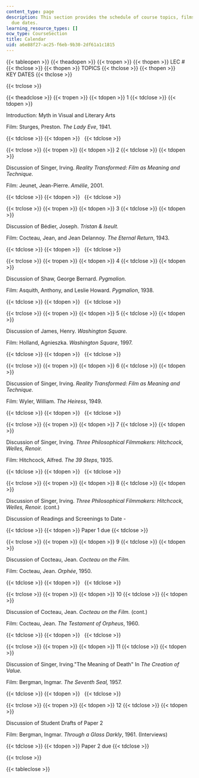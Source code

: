 ```yaml
---
content_type: page
description: This section provides the schedule of course topics, films, and assignment
  due dates.
learning_resource_types: []
ocw_type: CourseSection
title: Calendar
uid: a6e88f27-ac25-f6eb-9b30-2df61a1c1815
---
```


{{< tableopen >}}
{{< theadopen >}}
{{< tropen >}}
{{< thopen >}}
LEC #
{{< thclose >}}
{{< thopen >}}
TOPICS
{{< thclose >}}
{{< thopen >}}
KEY DATES
{{< thclose >}}

{{< trclose >}}

{{< theadclose >}}
{{< tropen >}}
{{< tdopen >}}
1
{{< tdclose >}}
{{< tdopen >}}


Introduction: Myth in Visual and Literary Arts

Film: Sturges, Preston. _The Lady Eve_, 1941.


{{< tdclose >}}
{{< tdopen >}}
 
{{< tdclose >}}

{{< trclose >}}
{{< tropen >}}
{{< tdopen >}}
2
{{< tdclose >}}
{{< tdopen >}}


Discussion of Singer, Irving. _Reality Transformed: Film as Meaning and Technique._

Film: Jeunet, Jean-Pierre. _Amélie_, 2001.


{{< tdclose >}}
{{< tdopen >}}
 
{{< tdclose >}}

{{< trclose >}}
{{< tropen >}}
{{< tdopen >}}
3
{{< tdclose >}}
{{< tdopen >}}


Discussion of Bédier, Joseph. _Tristan & Iseult._

Film: Cocteau, Jean, and Jean Delannoy. _The Eternal Return_, 1943.


{{< tdclose >}}
{{< tdopen >}}
 
{{< tdclose >}}

{{< trclose >}}
{{< tropen >}}
{{< tdopen >}}
4
{{< tdclose >}}
{{< tdopen >}}


Discussion of Shaw, George Bernard. _Pygmalion._

Film: Asquith, Anthony, and Leslie Howard. _Pygmalion_, 1938.


{{< tdclose >}}
{{< tdopen >}}
 
{{< tdclose >}}

{{< trclose >}}
{{< tropen >}}
{{< tdopen >}}
5
{{< tdclose >}}
{{< tdopen >}}


Discussion of James, Henry. _Washington_ _Square._

Film: Holland, Agnieszka. _Washington Square_, 1997.


{{< tdclose >}}
{{< tdopen >}}
 
{{< tdclose >}}

{{< trclose >}}
{{< tropen >}}
{{< tdopen >}}
6
{{< tdclose >}}
{{< tdopen >}}


Discussion of Singer, Irving. _Reality Transformed: Film as Meaning and Technique._

Film: Wyler, William. _The Heiress_, 1949.


{{< tdclose >}}
{{< tdopen >}}
 
{{< tdclose >}}

{{< trclose >}}
{{< tropen >}}
{{< tdopen >}}
7
{{< tdclose >}}
{{< tdopen >}}


Discussion of Singer, Irving. _Three Philosophical Filmmakers: Hitchcock, Welles, Renoir._

Film: Hitchcock, Alfred. _The 39 Steps_, 1935.


{{< tdclose >}}
{{< tdopen >}}
 
{{< tdclose >}}

{{< trclose >}}
{{< tropen >}}
{{< tdopen >}}
8
{{< tdclose >}}
{{< tdopen >}}


Discussion of Singer, Irving. _Three Philosophical Filmmakers: Hitchcock, Welles, Renoir._ (cont.)

Discussion of Readings and Screenings to Date -


{{< tdclose >}}
{{< tdopen >}}
Paper 1 due
{{< tdclose >}}

{{< trclose >}}
{{< tropen >}}
{{< tdopen >}}
9
{{< tdclose >}}
{{< tdopen >}}


Discussion of Cocteau, Jean. _Cocteau on_ _the Film._

Film: Cocteau, Jean. _Orphée_, 1950.


{{< tdclose >}}
{{< tdopen >}}
 
{{< tdclose >}}

{{< trclose >}}
{{< tropen >}}
{{< tdopen >}}
10
{{< tdclose >}}
{{< tdopen >}}


Discussion of Cocteau, Jean. _Cocteau on_ _the Film._ (cont.)

Film: Cocteau, Jean. _The Testament of Orpheus_, 1960.


{{< tdclose >}}
{{< tdopen >}}
 
{{< tdclose >}}

{{< trclose >}}
{{< tropen >}}
{{< tdopen >}}
11
{{< tdclose >}}
{{< tdopen >}}


Discussion of Singer, Irving."The Meaning of Death" In _The Creation of Value._

Film: Bergman, Ingmar. _The Seventh Seal,_ 1957.


{{< tdclose >}}
{{< tdopen >}}
 
{{< tdclose >}}

{{< trclose >}}
{{< tropen >}}
{{< tdopen >}}
12
{{< tdclose >}}
{{< tdopen >}}


Discussion of Student Drafts of Paper 2

Film: Bergman, Ingmar. _Through a Glass Darkly_, 1961. (Interviews)


{{< tdclose >}}
{{< tdopen >}}
Paper 2 due
{{< tdclose >}}

{{< trclose >}}

{{< tableclose >}}